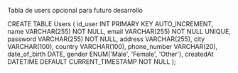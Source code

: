 Tabla de users opcional para futuro desarrollo

CREATE TABLE Users (
id_user INT PRIMARY KEY AUTO_INCREMENT,
name VARCHAR(255) NOT NULL,
email VARCHAR(255) NOT NULL UNIQUE,
password VARCHAR(255) NOT NULL,
address VARCHAR(255),
city VARCHAR(100),
country VARCHAR(100),
phone_number VARCHAR(20),
date_of_birth DATE,
gender ENUM('Male', 'Female', 'Other'),
createdAt DATETIME DEFAULT CURRENT_TIMESTAMP NOT NULL
);
